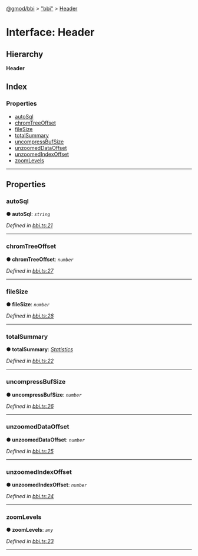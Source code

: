 [@gmod/bbi](../README.md) > ["bbi"](../modules/_bbi_.md) > [Header](../interfaces/_bbi_.header.md)

# Interface: Header

## Hierarchy

**Header**

## Index

### Properties

* [autoSql](_bbi_.header.md#autosql)
* [chromTreeOffset](_bbi_.header.md#chromtreeoffset)
* [fileSize](_bbi_.header.md#filesize)
* [totalSummary](_bbi_.header.md#totalsummary)
* [uncompressBufSize](_bbi_.header.md#uncompressbufsize)
* [unzoomedDataOffset](_bbi_.header.md#unzoomeddataoffset)
* [unzoomedIndexOffset](_bbi_.header.md#unzoomedindexoffset)
* [zoomLevels](_bbi_.header.md#zoomlevels)

---

## Properties

<a id="autosql"></a>

###  autoSql

**● autoSql**: *`string`*

*Defined in [bbi.ts:21](https://github.com/gmod/bbi-js/blob/e20e58c/src/bbi.ts#L21)*

___
<a id="chromtreeoffset"></a>

###  chromTreeOffset

**● chromTreeOffset**: *`number`*

*Defined in [bbi.ts:27](https://github.com/gmod/bbi-js/blob/e20e58c/src/bbi.ts#L27)*

___
<a id="filesize"></a>

###  fileSize

**● fileSize**: *`number`*

*Defined in [bbi.ts:28](https://github.com/gmod/bbi-js/blob/e20e58c/src/bbi.ts#L28)*

___
<a id="totalsummary"></a>

###  totalSummary

**● totalSummary**: *[Statistics](_bbi_.statistics.md)*

*Defined in [bbi.ts:22](https://github.com/gmod/bbi-js/blob/e20e58c/src/bbi.ts#L22)*

___
<a id="uncompressbufsize"></a>

###  uncompressBufSize

**● uncompressBufSize**: *`number`*

*Defined in [bbi.ts:26](https://github.com/gmod/bbi-js/blob/e20e58c/src/bbi.ts#L26)*

___
<a id="unzoomeddataoffset"></a>

###  unzoomedDataOffset

**● unzoomedDataOffset**: *`number`*

*Defined in [bbi.ts:25](https://github.com/gmod/bbi-js/blob/e20e58c/src/bbi.ts#L25)*

___
<a id="unzoomedindexoffset"></a>

###  unzoomedIndexOffset

**● unzoomedIndexOffset**: *`number`*

*Defined in [bbi.ts:24](https://github.com/gmod/bbi-js/blob/e20e58c/src/bbi.ts#L24)*

___
<a id="zoomlevels"></a>

###  zoomLevels

**● zoomLevels**: *`any`*

*Defined in [bbi.ts:23](https://github.com/gmod/bbi-js/blob/e20e58c/src/bbi.ts#L23)*

___

